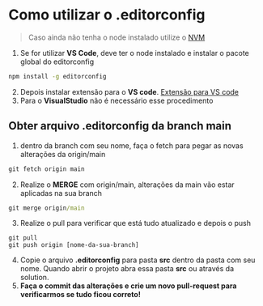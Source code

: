 # Como utilizar o .editorconfig

> Caso ainda não tenha o node instalado utilize o [NVM](https://github.com/coreybutler/nvm-windows)


1. Se for utilizar **VS Code**, deve ter o node instalado e instalar o pacote global do editorconfig
```cmd
npm install -g editorconfig
```
2. Depois instalar extensão para o **VS code**. [Extensão para VS code](https://marketplace.visualstudio.com/items?itemName=EditorConfig.EditorConfig)
3. Para o **VisualStudio** não é necessário esse procedimento



## Obter arquivo .editorconfig da branch **main**
1. dentro da branch com seu nome, faça o fetch para pegar as novas alterações da origin/main
```cmd
git fetch origin main
```
2. Realize o **MERGE** com origin/main, alterações da main vão estar aplicadas na sua branch
```cmd
git merge origin/main
```
3. Realize o pull para verificar que está tudo atualizado e depois o push
```
git pull
git push origin [nome-da-sua-branch]
```
4. Copie o arquivo **.editorconfig** para pasta **src** dentro da pasta com seu nome. Quando abrir o projeto abra essa pasta **src** ou através da solution.
5. **Faça o commit das alterações e crie um novo pull-request para verificarmos se tudo ficou correto!**
